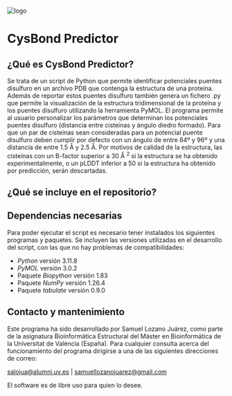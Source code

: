 ![logo](https://github.com/SamuelLozanoJuarez/CysBond_Predictor/assets/80346399/6b7513ed-aba8-4028-a2c2-8db3498c9ba6)


# CysBond Predictor

## ¿Qué es CysBond Predictor?

Se trata de un script de Python que permite identificar potenciales puentes disulfuro en un archivo PDB que contenga la estructura de una proteína. Además de reportar estos puentes disulfuro también genera un fichero .py que permite la visualización de la estructura tridimensional de la proteína y los puentes disulfuro utilizando la herramienta PyMOL.
	El programa permite al usuario personalizar los parámetros que determinan los potenciales puentes disulfuro (distancia entre cisteínas y ángulo diedro formado). Para que un par de cisteínas sean consideradas para un potencial puente disulfuro deben cumplir por defecto con un ángulo de entre 84º y 96º y una distancia de entre 1.5 Å y 2.5 Å. Por motivos de calidad de la estructura, las cisteínas con un B-factor superior a 30 Å $^2$ si la estructura se ha obtenido experimentalmente, o un pLDDT inferior a 50 si la estructura ha obtenido por predicción, serán descartadas.

## ¿Qué se incluye en el repositorio?


## Dependencias necesarias

Para poder ejecutar el script es necesario tener instalados los siguientes programas y paquetes. Se incluyen las versiones utilizadas en el desarrollo del script, con las que no hay problemas de compatibilidades:
-	_Python_ versión 3.11.8
-	_PyMOL_ versión 3.0.2
-	Paquete _Biopython_ versión 1.83
-	Paquete _NumPy_ versión 1.26.4
-	Paquete _tabulate_ versión 0.9.0

## Contacto y mantenimiento

Este programa ha sido desarrollado por Samuel Lozano Juárez, como parte de la asignatura Bioinformática Estructural del Máster en Bioinformática de la Universitat de València (España). Para cualquier consulta acerca del funcionamiento del programa dirigirse a una de las siguientes direcciones de correo: 

salojua@alumni.uv.es | samuellozanojuarez@gmail.com

El software es de libre uso para quien lo desee.
